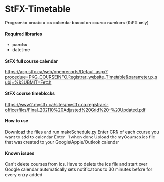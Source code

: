 # StFX-Timetable
Program to create a ics calendar based on course numbers (StFX only)

#### Required libraries
<ul>
  <li> pandas
  <li> datetime
</ul>

#### StFX full course calendar
  https://app.stfx.ca/web/openreports/Default.aspx?procedure=PKG_COURSEINFO.Registrar_website_Timetable&parameter.p_subj=%&SUBMIT=Fetch
  
#### StFX course timeblocks
  https://www2.mystfx.ca/sites/mystfx.ca.registrars-office/files/Final_202110%20Adjusted%20Grid%20-%20Updated.pdf
  
#### How to use
  Download the files and run makeSchedule.py
  Enter CRN of each course you want to add to calendar
  Enter -1 when done
  Upload the myCourses.ics file that was created to your Google/Apple/Outlook calendar
  
#### Known issues
  Can't delete courses from ics. Have to delete the ics file and start over
  Google calendar automatically sets notifications to 30 minutes before for every entry added
  
